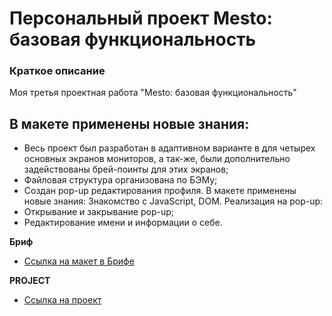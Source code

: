 
# Персональный проект Mesto: базовая функциональность
### Краткое описание
Моя третья проектная работа "Mesto: базовая функциональность"

## В макете применены новые знания:
- Весь проект был разработан в адаптивном варианте в для четырех основных экранов мониторов, а так-же, были дополнительно задействованы брей-поинты для этих экранов;
- Файловая структура организована по БЭМу; 
- Создан pop-up редактирования профиля.
В макете применены новые знания: Знакомство с JavaScript, DOM. Реализация на pop-up:
 - Открывание и закрывание pop-up;
 - Редактирование имени и информации о себе.

**Бриф**

- [Ссылка на макет в Брифе](https://www.figma.com/file/2cn9N9jSkmxD84oJik7xL7/JavaScript.-Sprint-4?node-id=0%3A1)

**PROJECT**

- [Ссылка на проект](https://arnodorian277.github.io/Russia-travel-s/)